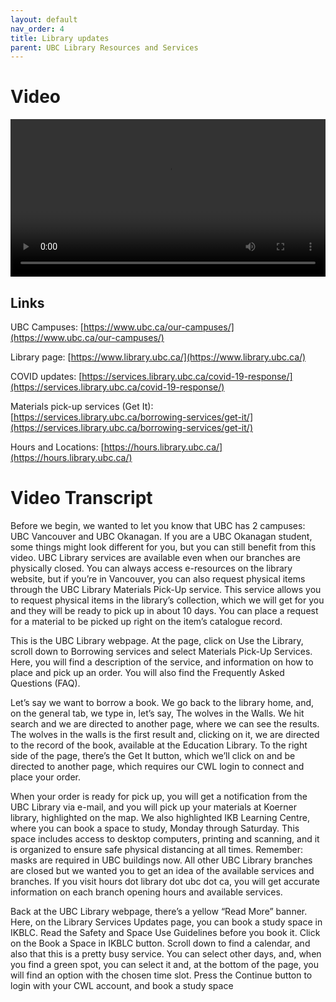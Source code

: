 ```yaml
---
layout: default
nav_order: 4
title: Library updates
parent: UBC Library Resources and Services
---
```


# Video

<video controls="controls" name="GRAD student orientation to the library - part 2.mp4" width="100%" src="content/GRAD student orientation to the library - part 2.mp4"></video> 

## Links

UBC Campuses: [https://www.ubc.ca/our-campuses/](https://www.ubc.ca/our-campuses/)

Library page: [https://www.library.ubc.ca/](https://www.library.ubc.ca/)

COVID updates: [https://services.library.ubc.ca/covid-19-response/](https://services.library.ubc.ca/covid-19-response/)

Materials pick-up services (Get It): [https://services.library.ubc.ca/borrowing-services/get-it/](https://services.library.ubc.ca/borrowing-services/get-it/)

Hours and Locations: [https://hours.library.ubc.ca/](https://hours.library.ubc.ca/)

# Video Transcript

Before we begin, we wanted to let you know that UBC has 2 campuses: UBC Vancouver and UBC Okanagan. If you are a UBC Okanagan student, some things might look different for you, but you can still benefit from this video.
UBC Library services are available even when our branches are physically closed. You can always access e-resources on the library website, but if you’re in Vancouver, you can also request physical items through the UBC Library Materials Pick-Up service. This service allows you to request physical items in the library’s collection, which we will get for you and they will be ready to pick up in about 10 days.
You can place a request for a material to be picked up right on the item’s catalogue record.

This is the UBC Library webpage.
At the page, click on Use the Library, scroll down to Borrowing services and select Materials Pick-Up Services.
Here, you will find a description of the service, and information on how to place and pick up an order. You will also find the Frequently Asked Questions (FAQ).

Let’s say we want to borrow a book. We go back to the library home, and, on the general tab, we type in, let’s say, The wolves in the Walls. We hit search and we are directed to another page, where we can see the results. The wolves in the walls is the first result and, clicking on it, we are directed to the record of the book, available at the Education Library. To the right side of the page, there’s the Get It button, which we’ll click on and be directed to another page, which requires our CWL login to connect and place your order.

When your order is ready for pick up, you will get a notification from the UBC Library via e-mail, and you will pick up your materials at Koerner library, highlighted on the map.
We also highlighted IKB Learning Centre, where you can book a space to study, Monday through Saturday. This space includes access to desktop computers, printing and scanning, and it is organized to ensure safe physical distancing at all times. Remember: masks are required in UBC buildings now.
All other UBC Library branches are closed but we wanted you to get an idea of the available services and branches. If you visit hours dot library dot ubc dot ca, you will get accurate information on each branch opening hours and available services.

Back at the UBC Library webpage, there’s a yellow “Read More” banner. 
Here, on the Library Services Updates page, you can book a study space in IKBLC. 
Read the Safety and Space Use Guidelines before you book it.
Click on the Book a Space in IKBLC button. Scroll down to find a calendar, and also that this is a pretty busy service. You can select other days, and, when you find a green spot, you can select it and, at the bottom of the page, you will find an option with the chosen time slot. Press the Continue button to login with your CWL account, and book a study space
